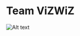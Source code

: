 # Team ViZWiZ

![Alt text](https://github.com/NCBI-Hackathon/RNA-Seq-in-the-Cloud/blob/master/Visualization/basic_heatmap.png)
